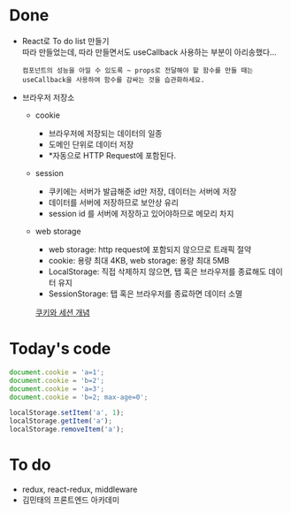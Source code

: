 # Done

- React로 To do list 만들기  
  따라 만들었는데, 따라 만들면서도 useCallback 사용하는 부분이 아리송했다...
  ```
  컴포넌트의 성능을 아낄 수 있도록 ~ props로 전달해야 할 함수를 만들 때는 useCallback을 사용하여 함수를 감싸는 것을 습관화하세요.
  ```
- 브라우저 저장소

  - cookie
    - 브라우저에 저장되는 데이터의 일종
    - 도메인 단위로 데이터 저장
    - \*자동으로 HTTP Request에 포함된다.
  - session
    - 쿠키에는 서버가 발급해준 id만 저장, 데이터는 서버에 저장
    - 데이터를 서버에 저장하므로 보안상 유리
    - session id 를 서버에 저장하고 있어야하므로 메모리 차지
  - web storage

    - web storage: http request에 포함되지 않으므로 트래픽 절약
    - cookie: 용량 최대 4KB, web storage: 용량 최대 5MB
    - LocalStorage: 직접 삭제하지 않으면, 탭 혹은 브라우저를 종료해도 데이터 유지
    - SessionStorage: 탭 혹은 브라우저를 종료하면 데이터 소멸

    [쿠키와 세션 개념](https://interconnection.tistory.com/74)

# Today's code

```js
document.cookie = 'a=1';
document.cookie = 'b=2';
document.cookie = 'a=3';
document.cookie = 'b=2; max-age=0';
```

```js
localStorage.setItem('a', 1);
localStorage.getItem('a');
localStorage.removeItem('a');
```

# To do

- redux, react-redux, middleware
- 김민태의 프론트엔드 아카데미
